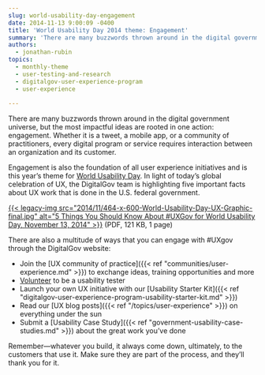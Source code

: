 ```yaml
---
slug: world-usability-day-engagement
date: 2014-11-13 9:00:09 -0400
title: 'World Usability Day 2014 theme: Engagement'
summary: 'There are many buzzwords thrown around in the digital government universe, but the most impactful ideas are rooted in one action: engagement. Whether it is a tweet, a mobile app, or a community of practitioners, every digital program or service requires interaction between an organization and its customer. Engagement is also the foundation of all'
authors:
  - jonathan-rubin
topics:
  - monthly-theme
  - user-testing-and-research
  - digitalgov-user-experience-program
  - user-experience
  
---
```


There are many buzzwords thrown around in the digital government universe, but the most impactful ideas are rooted in one action: engagement. Whether it is a tweet, a mobile app, or a community of practitioners, every digital program or service requires interaction between an organization and its customer.

Engagement is also the foundation of all user experience initiatives and is this year’s theme for [World Usability Day](http://www.worldusabilityday.org/). In light of today’s global celebration of UX, the DigitalGov team is highlighting five important facts about UX work that is done in the U.S. federal government.

[{{< legacy-img src="2014/11/464-x-600-World-Usability-Day-UX-Graphic-final.jpg" alt="5 Things You Should Know About #UXGov for World Usability Day, November 13, 2014" >}}](https://s3.amazonaws.com/digitalgov/_legacy-img/2014/11/World-Usability-Day-UX-Graphic-with-links-final.pdf) (PDF, 121 KB, 1 page)

 

There are also a multitude of ways that you can engage with #UXgov through the DigitalGov website:

  * Join the [UX community of practice]({{< ref "communities/user-experience.md" >}}) to exchange ideas, training opportunities and more
  * [Volunteer](https://docs.google.com/a/gsa.gov/forms/d/177jjJXp2nvBaFOBWnVIDV5UFWGIMfBibMMNvYZdklpQ/viewform) to be a usability tester
  * Launch your own UX initiative with our [Usability Starter Kit]({{< ref "digitalgov-user-experience-program-usability-starter-kit.md" >}})
  * Read our [UX blog posts]({{< ref "/topics/user-experience" >}}) on everything under the sun
  * Submit a [Usability Case Study]({{< ref "government-usability-case-studies.md" >}}) about the great work you&#8217;ve done

Remember—whatever you build, it always come down, ultimately, to the customers that use it. Make sure they are part of the process, and they&#8217;ll thank you for it.